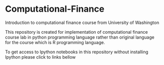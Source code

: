 # Computational-Finance
Introduction to computational finance course from University of Washington 

This repository is created for implementation of computational finance course lab in python programming language rather than original language for the course which is R programming language.

To get access to Ipython notebooks in this repository without installing Ipython please click to links bellow
